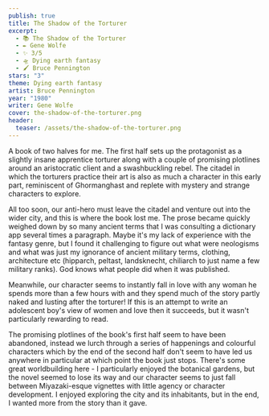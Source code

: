 ```yaml
---
publish: true
title: The Shadow of the Torturer
excerpt:
  - 📚 The Shadow of the Torturer
  - ✒️ Gene Wolfe
  - ✨ 3/5
  - 🛸 Dying earth fantasy
  - 🖌️ Bruce Pennington
stars: "3"
theme: Dying earth fantasy
artist: Bruce Pennington
year: "1980"
writer: Gene Wolfe
cover: the-shadow-of-the-torturer.png
header:
  teaser: /assets/the-shadow-of-the-torturer.png
---
```

A book of two halves for me. The first half sets up the protagonist as a slightly insane apprentice torturer along with a couple of promising plotlines around an aristocratic client and a swashbuckling rebel. The citadel in which the torturers practice their art is also as much a character in this early part, reminiscent of Ghormanghast and replete with mystery and strange characters to explore.  
  
All too soon, our anti-hero must leave the citadel and venture out into the wider city, and this is where the book lost me. The prose became quickly weighed down by so many ancient terms that I was consulting a dictionary app several times a paragraph. Maybe it's my lack of experience with the fantasy genre, but I found it challenging to figure out what were neologisms and what was just my ignorance of ancient military terms, clothing, architecture etc (hipparch, peltast, landsknecht, chiliarch to just name a few military ranks). God knows what people did when it was published.  
  
Meanwhile, our character seems to instantly fall in love with any woman he spends more than a few hours with and they spend much of the story partly naked and lusting after the torturer! If this is an attempt to write an adolescent boy's view of women and love then it succeeds, but it wasn't particularly rewarding to read.  
  
The promising plotlines of the book's first half seem to have been abandoned, instead we lurch through a series of happenings and colourful characters which by the end of the second half don't seem to have led us anywhere in particular at which point the book just stops. There's some great worldbuilding here - I particularly enjoyed the botanical gardens, but the novel seemed to lose its way and our character seems to just fall between Miyazaki-esque vignettes with little agency or character development. I enjoyed exploring the city and its inhabitants, but in the end, I wanted more from the story than it gave.